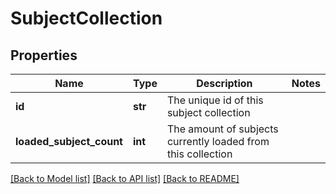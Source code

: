 # SubjectCollection

## Properties
Name | Type | Description | Notes
------------ | ------------- | ------------- | -------------
**id** | **str** | The unique id of this subject collection | 
**loaded_subject_count** | **int** | The amount of subjects currently loaded from this collection | 

[[Back to Model list]](../README.md#documentation-for-models) [[Back to API list]](../README.md#documentation-for-api-endpoints) [[Back to README]](../README.md)


